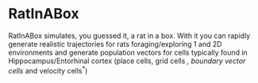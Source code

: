 # RatInABox

RatInABox simulates, you guessed it, a rat in a box. With it you can rapidly generate realistic trajectories for rats foraging/exploring 1 and 2D environments and generate population vectors for cells typically found in Hippocampus/Entorhinal cortex (place cells, grid cells <sup>*</sup>, boundary vector cells<sup>*</sup> and velocity cells<sup>*</sup>)